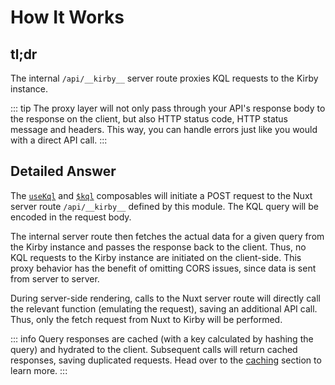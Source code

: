 # How It Works

## tl;dr

The internal `/api/__kirby__` server route proxies KQL requests to the Kirby instance.

::: tip
The proxy layer will not only pass through your API's response body to the response on the client, but also HTTP status code, HTTP status message and headers. This way, you can handle errors just like you would with a direct API call.
:::

## Detailed Answer

The [`useKql`](/api/use-kql) and [`$kql`](/api/kql) composables will initiate a POST request to the Nuxt server route `/api/__kirby__` defined by this module. The KQL query will be encoded in the request body.

The internal server route then fetches the actual data for a given query from the Kirby instance and passes the response back to the client. Thus, no KQL requests to the Kirby instance are initiated on the client-side. This proxy behavior has the benefit of omitting CORS issues, since data is sent from server to server.

During server-side rendering, calls to the Nuxt server route will directly call the relevant function (emulating the request), saving an additional API call. Thus, only the fetch request from Nuxt to Kirby will be performed.

::: info
Query responses are cached (with a key calculated by hashing the query) and hydrated to the client. Subsequent calls will return cached responses, saving duplicated requests. Head over to the [caching](/guide/caching) section to learn more.
:::
